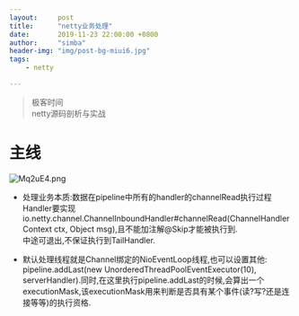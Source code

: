 ```yaml
---
layout:     post
title:      "netty业务处理"
date:       2019-11-23 22:00:00 +0800
author:     "simba"
header-img: "img/post-bg-miui6.jpg"
tags:
    - netty

---
```


>  极客时间<br>
   netty源码剖析与实战


#	主线

![Mq2uE4.png](https://s2.ax1x.com/2019/11/23/Mq2uE4.png)


*	处理业务本质:数据在pipeline中所有的handler的channelRead执行过程<br>
Handler要实现io.netty.channel.ChannelInboundHandler#channelRead(ChannelHandlerContext ctx, Object msg),且不能加注解@Skip才能被执行到.<br>
中途可退出,不保证执行到TailHandler.

*	默认处理线程就是Channel绑定的NioEventLoop线程,也可以设置其他:<br>
pipeline.addLast(new UnorderedThreadPoolEventExecutor(10), serverHandler).同时,在这里执行pipeline.addLast的时候,会算出一个executionMask,该executionMask用来判断是否具有某个事件(读?写?还是连接等等)的执行资格.


